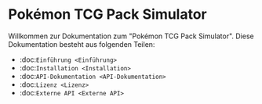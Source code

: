 # Pokémon TCG Pack Simulator

Willkommen zur Dokumentation zum "Pokémon TCG Pack Simulator". Diese Dokumentation besteht aus folgenden Teilen:

- :doc:`Einführung <Einführung>`
- :doc:`Installation <Installation>`
- :doc:`API-Dokumentation <API-Dokumentation>`
- :doc:`Lizenz <Lizenz>`
- :doc:`Externe API <Externe API>`

